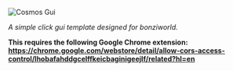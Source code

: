 <p align="left">
  <img src="https://i.ibb.co/yQwCZXb/COSMOS-GUI-BANNER.png" title="Cosmos Gui">
</p>

*A simple click gui template designed for bonziworld.*

**This requires the following Google Chrome extension: https://chrome.google.com/webstore/detail/allow-cors-access-control/lhobafahddgcelffkeicbaginigeejlf/related?hl=en**
